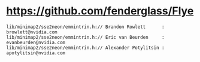 # https://github.com/fenderglass/Flye

```console
lib/minimap2/sse2neon/emmintrin.h:// Brandon Rowlett      : browlett@nvidia.com
lib/minimap2/sse2neon/emmintrin.h:// Eric van Beurden     : evanbeurden@nvidia.com
lib/minimap2/sse2neon/emmintrin.h:// Alexander Potylitsin : apotylitsin@nvidia.com

```
